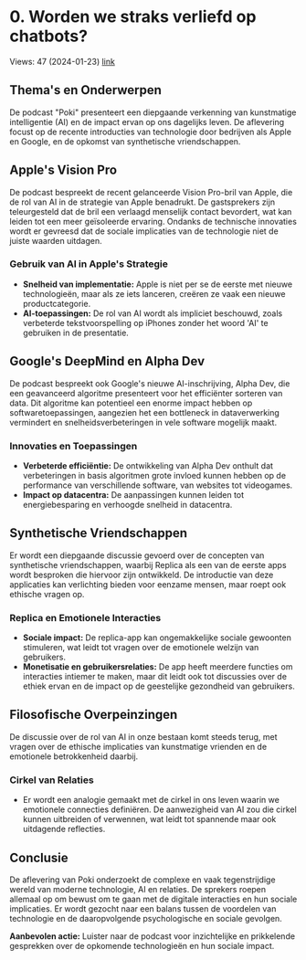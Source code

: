 # 0. Worden we straks verliefd op chatbots?
Views: 47 (2024-01-23) [link](https://www.youtube.com/watch?v=awanw4QPKnQ)


 ## Thema's en Onderwerpen
De podcast "Poki" presenteert een diepgaande verkenning van kunstmatige intelligentie (AI) en de impact ervan op ons dagelijks leven. De aflevering focust op de recente introducties van technologie door bedrijven als Apple en Google, en de opkomst van synthetische vriendschappen. 

## Apple's Vision Pro
De podcast bespreekt de recent gelanceerde Vision Pro-bril van Apple, die de rol van AI in de strategie van Apple benadrukt. De gastsprekers zijn teleurgesteld dat de bril een verlaagd menselijk contact bevordert, wat kan leiden tot een meer geïsoleerde ervaring. Ondanks de technische innovaties wordt er gevreesd dat de sociale implicaties van de technologie niet de juiste waarden uitdagen. 

### Gebruik van AI in Apple's Strategie
- **Snelheid van implementatie:** Apple is niet per se de eerste met nieuwe technologieën, maar als ze iets lanceren, creëren ze vaak een nieuwe productcategorie.
- **AI-toepassingen:** De rol van AI wordt als impliciet beschouwd, zoals verbeterde tekstvoorspelling op iPhones zonder het woord 'AI' te gebruiken in de presentatie.

## Google's DeepMind en Alpha Dev
De podcast bespreekt ook Google's nieuwe AI-inschrijving, Alpha Dev, die een geavanceerd algoritme presenteert voor het efficiënter sorteren van data. Dit algoritme kan potentieel een enorme impact hebben op softwaretoepassingen, aangezien het een bottleneck in dataverwerking vermindert en snelheidsverbeteringen in vele software mogelijk maakt.

### Innovaties en Toepassingen
- **Verbeterde efficiëntie:** De ontwikkeling van Alpha Dev onthult dat verbeteringen in basis algoritmen grote invloed kunnen hebben op de performance van verschillende software, van websites tot videogames.
- **Impact op datacentra:** De aanpassingen kunnen leiden tot energiebesparing en verhoogde snelheid in datacentra.

## Synthetische Vriendschappen
Er wordt een diepgaande discussie gevoerd over de concepten van synthetische vriendschappen, waarbij Replica als een van de eerste apps wordt besproken die hiervoor zijn ontwikkeld. De introductie van deze applicaties kan verlichting bieden voor eenzame mensen, maar roept ook ethische vragen op.

### Replica en Emotionele Interacties
- **Sociale impact:** De replica-app kan ongemakkelijke sociale gewoonten stimuleren, wat leidt tot vragen over de emotionele welzijn van gebruikers.
- **Monetisatie en gebruikersrelaties:** De app heeft meerdere functies om interacties intiemer te maken, maar dit leidt ook tot discussies over de ethiek ervan en de impact op de geestelijke gezondheid van gebruikers.

## Filosofische Overpeinzingen
De discussie over de rol van AI in onze bestaan komt steeds terug, met vragen over de ethische implicaties van kunstmatige vrienden en de emotionele betrokkenheid daarbij.

### Cirkel van Relaties
- Er wordt een analogie gemaakt met de cirkel in ons leven waarin we emotionele connecties definiëren. De aanwezigheid van AI zou die cirkel kunnen uitbreiden of verwennen, wat leidt tot spannende maar ook uitdagende reflecties.

## Conclusie
De aflevering van Poki onderzoekt de complexe en vaak tegenstrijdige wereld van moderne technologie, AI en relaties. De sprekers roepen allemaal op om bewust om te gaan met de digitale interacties en hun sociale implicaties. Er wordt gezocht naar een balans tussen de voordelen van technologie en de daaropvolgende psychologische en sociale gevolgen.

**Aanbevolen actie:** Luister naar de podcast voor inzichtelijke en prikkelende gesprekken over de opkomende technologieën en hun sociale impact.
